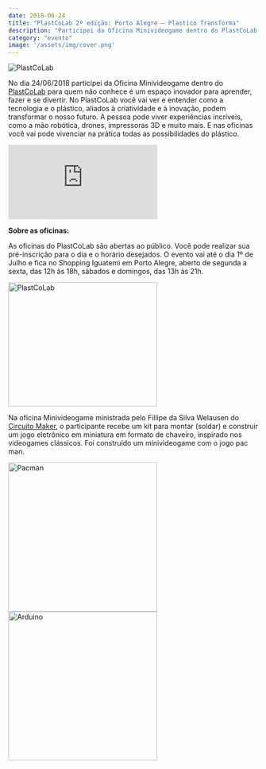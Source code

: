 ```yaml
---
date: 2018-06-24
title: "PlastCoLab 2ª edição: Porto Alegre – Plastico Transforma"
description: "Participei da Oficina Minivideogame dentro do PlastCoLab."
category: "evento"
image: '/assets/img/cover.png'
---
```


<p class="alinhar"><img class="tamanho" src="../assets/images-posts/PlastCoLab/PlastCoLab.jpg" alt="PlastCoLab"/></p>

No dia 24/06/2018 participei da Oficina Minivideogame dentro do [PlastCoLab](http://www.plastcolab.com.br/) para quem não conhece é um espaço inovador para aprender, fazer e se divertir. No PlastCoLab você vai ver e entender como a tecnologia e o plástico, aliados à criatividade e à inovação, podem transformar o nosso futuro. A pessoa pode viver experiências incríveis, como a mão robótica, drones, impressoras 3D e muito mais. E nas oficinas você vai pode vivenciar na prática todas as possibilidades do plástico.

<p class="alinhar">
<iframe class="tamanho" src="https://www.youtube.com/embed/UAkfYwv53iE" frameborder="0" allow="accelerometer; autoplay; encrypted-media; gyroscope; picture-in-picture" allowfullscreen></iframe></p>

**Sobre as oficinas:**

As oficinas do PlastCoLab são abertas ao público. Você pode realizar sua pré-inscrição para o dia e o horário desejados. O evento vai até o dia 1º de Julho e fica no Shopping Iguatemi em Porto Alegre, aberto de segunda a sexta, das 12h às 18h, sábados e domingos, das 13h às 21h.

<p class="alinhar"><img src="../assets/images-posts/PlastCoLab/Robo.jpg" alt="PlastCoLab" width="300" height="250" /></p>

Na oficina Minivideogame ministrada pelo Fillipe da Silva Welausen do [Circuito Maker](https://circuitomaker.com/), o participante recebe um kit para montar (soldar) e construir um jogo eletrônico em miniatura em formato de chaveiro, inspirado nos videogames clássicos. Foi construído um minivideogame com o jogo pac man.

<p class="alinhar">
	<img src="../assets/images-posts/PlastCoLab/Pacman.jpg" alt="Pacman" width="300" height="300" class="rounded-circle"/>
	<img src="../assets/images-posts/PlastCoLab/Arduino.jpg" alt="Arduino" width="300" height="300" class="rounded-circle"/>
</p>